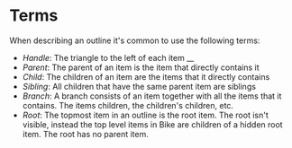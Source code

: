 # Terms

When describing an outline it's common to use the following terms:

* _Handle_: The triangle to the left of each item __&#x20;
* _Parent_: The parent of an item is the item that directly contains it
* _Child_: The children of an item are the items that it directly contains
* _Sibling_: All children that have the same parent item are siblings
* _Branch_: A branch consists of an item together with all the items that it contains. The items children, the children's children, etc.
* _Root_: The topmost item in an outline is the root item. The root isn't visible, instead the top level items in Bike are children of a hidden root item. The root has no parent item.
